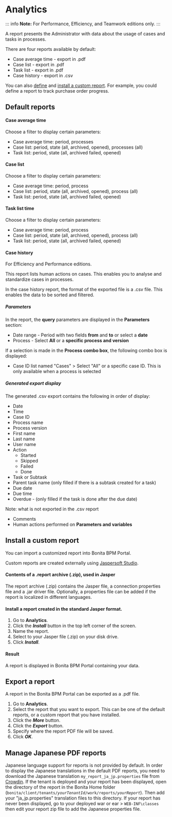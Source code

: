 # Analytics

::: info
**Note:** For Performance, Efficiency, and Teamwork editions only.
:::

A report presents the Administrator with data about the usage of cases and tasks in processes. 

There are four reports available by default:

* Case average time - export in .pdf
* Case list - export in .pdf
* Task list - export in .pdf
* Case history - export in .csv

You can also [define](reporting-overview.md) and [install a custom report](#install). For example, you could define a report to track purchase order progress.

## Default reports

#### Case average time

Choose a filter to display certain parameters:

* Case average time: period, processes
* Case list: period, state (all, archived, opened), processes (all)
* Task list: period, state (all, archived failed, opened)

#### Case list

Choose a filter to display certain parameters:

* Case average time: period, process
* Case list: period, state (all, archived, opened), process (all)
* Task list: period, state (all, archived failed, opened)

#### Task list time

Choose a filter to display certain parameters:

* Case average time: period, process
* Case list: period, state (all, archived, opened), process (all)
* Task list: period, state (all, archived failed, opened)

#### Case history

For Efficiency and Performance editions.

This report lists human actions on cases. This enables you to analyse and standardize cases in processes.

In the case history report, the format of the exported file is a .csv file. This enables the data to be sorted and filtered.

##### Parameters

In the report, the **query** parameters are displayed in the **Parameters** section:

* Date range - Period with two fields **from** and **to** or select a **date**
* Process - Select **All** or a **specific process and version** 

If a selection is made in the **Process combo box**, the following combo box is displayed:

* Case ID list named "Cases" \> Select "All" or a specific case ID. This is only available when a process is selected

##### Generated export display

The generated .csv export contains the following in order of display:

* Date
* Time
* Case ID
* Process name
* Process version
* First name
* Last name
* User name
* Action
  * Started
  * Skipped
  * Failed
  * Done
* Task or Subtask
* Parent task name (only filled if there is a subtask created for a task)
* Due date
* Due time
* Overdue - (only filled if the task is done after the due date)

Note: what is not exported in the .csv report

* Comments
* Human actions performed on **Parameters and variables**

<a id="install"/>

## Install a custom report

You can import a customized report into Bonita BPM Portal.

Custom reports are created externally using [Jaspersoft Studio](http://community.jaspersoft.com/project/jaspersoft-studio).

#### Contents of a .report archive (.zip), used in Jasper

The report archive (.zip) contains the Jasper file, a connection properties file and a .jar driver file.
Optionally, a properties file can be added if the report is localized in different languages.

#### Install a report created in the standard Jasper format.

1. Go to **Analytics**.
2. Click the _**Install**_ button in the top left corner of the screen.
3. Name the report.
4. Select to your Jasper file (.zip) on your disk drive.
5. Click _**Install**_.

#### Result

A report is displayed in Bonita BPM Portal containing your data.

## Export a report

A report in the Bonita BPM Portal can be exported as a .pdf file.

1. Go to **Analytics**.
2. Select the report that you want to export. This can be one of the default reports, or a custom report that you have installed.
3. Click the _**More**_ button.
4. Click the _**Export**_ button.
5. Specify where the report PDF file will be saved.
6. Click _**OK**_.

## Manage Japanese PDF reports

Japanese language support for reports is not provided by default. 
In order to display the Japanese translations in the default PDF reports, you need to download the Japanese translation `my_report_ja_jp.properties` file from [Crowdin](http://translate.bonitasoft.org/). 
If the tenant is deployed and your report has been displayed, open the directory of the report in the Bonita Home folder
(`bonita/client/tenants/`_`yourTenantId`_`/work/reports/`_`yourReport`_). 
Then add your "ja\_jp.properties" translation files to this directory. 
If your report has never been displayed, go to your deployed war or ear \> `WEB-INF\classes` then edit your report zip file to add the Japanese properties file.
